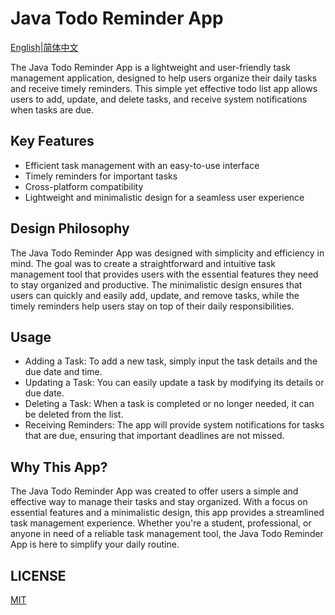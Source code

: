 # Java Todo Reminder App

[English](README.md)|[简体中文](doc/README-zh_CN.md)

The Java Todo Reminder App is a lightweight and user-friendly task management application, designed to help users organize their daily tasks and receive timely reminders. This simple yet effective todo list app allows users to add, update, and delete tasks, and receive system notifications when tasks are due.

## Key Features

- Efficient task management with an easy-to-use interface
- Timely reminders for important tasks
- Cross-platform compatibility
- Lightweight and minimalistic design for a seamless user experience

## Design Philosophy

The Java Todo Reminder App was designed with simplicity and efficiency in mind. The goal was to create a straightforward and intuitive task management tool that provides users with the essential features they need to stay organized and productive. The minimalistic design ensures that users can quickly and easily add, update, and remove tasks, while the timely reminders help users stay on top of their daily responsibilities.

## Usage

- Adding a Task: To add a new task, simply input the task details and the due date and time.
- Updating a Task: You can easily update a task by modifying its details or due date.
- Deleting a Task: When a task is completed or no longer needed, it can be deleted from the list.
- Receiving Reminders: The app will provide system notifications for tasks that are due, ensuring that important deadlines are not missed.

## Why This App?

The Java Todo Reminder App was created to offer users a simple and effective way to manage their tasks and stay organized. With a focus on essential features and a minimalistic design, this app provides a streamlined task management experience. Whether you're a student, professional, or anyone in need of a reliable task management tool, the Java Todo Reminder App is here to simplify your daily routine.

## LICENSE

[MIT](LICENSE)
